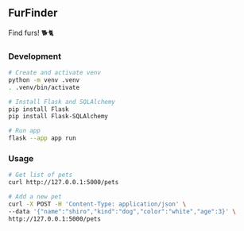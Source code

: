 ## FurFinder

Find furs! 🐕🐈

### Development

```bash
# Create and activate venv
python -m venv .venv
. .venv/bin/activate

# Install Flask and SQLAlchemy
pip install Flask
pip install Flask-SQLAlchemy

# Run app
flask --app app run
```

### Usage

```bash
# Get list of pets
curl http://127.0.0.1:5000/pets

# Add a new pet
curl -X POST -H 'Content-Type: application/json' \
--data '{"name":"shiro","kind":"dog","color":"white","age":3}' \
http://127.0.0.1:5000/pets
```
